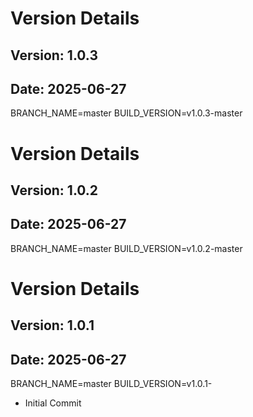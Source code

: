 # Version Details
## Version: 1.0.3
## Date: 2025-06-27
BRANCH_NAME=master
BUILD_VERSION=v1.0.3-master

# Version Details
## Version: 1.0.2
## Date: 2025-06-27
BRANCH_NAME=master
BUILD_VERSION=v1.0.2-master

# Version Details
## Version: 1.0.1
## Date: 2025-06-27
BRANCH_NAME=master
BUILD_VERSION=v1.0.1-

* Initial Commit